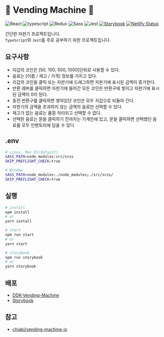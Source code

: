 # 🥤 Vending Machine 🥤

![React](https://img.shields.io/badge/React-61Dafb?style=flat-square&logo=React&logoColor=white)
![typescript](https://img.shields.io/badge/TypeScript-%233178c6?style=flat-square&logo=TypeScript&logoColor=white)
![Redux](https://img.shields.io/badge/Redux-%23764abc?style=flat-square&logo=Redux&logoColor=white)
![Sass](https://img.shields.io/badge/Sass-%23db7093?style=flat-square&logo=Sass&logoColor=white)
![Jest](https://img.shields.io/badge/Jest-%23C21325?style=flat-square&logo=Jest&logoColor=white)
[![Storybook](https://img.shields.io/badge/Storybook-%23ff4785?style=flat-square&logo=Storybook&logoColor=white)](https://muvk1lwunpcrlffnebnzug-on.drv.tw/ddk-vending-machine/)
[![Netlify Status](https://api.netlify.com/api/v1/badges/756202c5-ca09-437e-9d01-e54f2c8e38db/deploy-status)](https://app.netlify.com/sites/ddkvendingmachine/deploys)

간단한 자판기 프로젝트입니다.  
`TypeScript`와 `Jest`를 주로 공부하기 위한 프로젝트입니다.

## 요구사항

- 지갑의 코인은 [50, 100, 500, 1000]단위로 사용할 수 있다.
- 음료는 [이름 / 재고 / 가격] 정보를 가지고 있다.
- 지갑의 코인을 클릭 또는 자판기에 드래그하면 자판기에 표시된 금액이 증가한다.
- 반환 레버를 클릭하면 자판기에 들어간 모든 코인은 반환구에 쌓이고 자판기에 표시된 금액이 0이 된다.
- 동전 반환구를 클릭하면 쌓여있던 코인은 모두 지갑으로 되돌아 간다.
- 자판기의 금액을 초과하지 않는 금액의 음료만 선택할 수 있다.
- 재고가 없는 음료는 품절 처리되고 선택할 수 없다.
- 선택한 음료는 문을 클릭하기 전까지는 기계안에 있고, 문을 클릭하면 선택했던 음료를 모두 인벤토리에 담을 수 있다.

## .env

```bash
# Linux, Mac OS(default)
SASS_PATH=node_modules:src/scss
SKIP_PREFLIGHT_CHECK=true

# Window
SASS_PATH=node_modules:./node_modules;./src/scss/
SKIP_PREFLIGHT_CHECK=true
```

## 실행

```bash
# install
npm install
# or
yarn install

# start
npm run start
# or
yarn start

# storybook
npm run storybook
# or
yarn storybook
```

## 배포

- [DDK-Vending-Machine](https://ddkvendingmachine.netlify.app/)
- [Storybook](https://muvk1lwunpcrlffnebnzug-on.drv.tw/ddk-vending-machine/)

## 참고

- [chiabi/vending-machine-js](https://github.com/chiabi/vending-machine-js)
